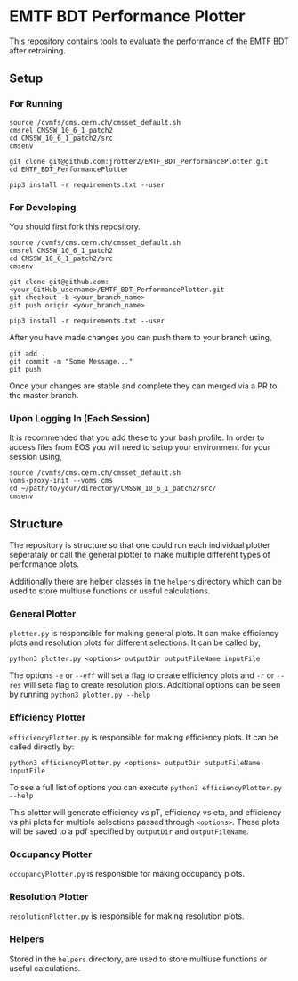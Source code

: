 # EMTF BDT Performance Plotter
This repository contains tools to evaluate the performance of the EMTF BDT after retraining.

## Setup

### For Running
```
source /cvmfs/cms.cern.ch/cmsset_default.sh
cmsrel CMSSW_10_6_1_patch2 
cd CMSSW_10_6_1_patch2/src
cmsenv

git clone git@github.com:jrotter2/EMTF_BDT_PerformancePlotter.git
cd EMTF_BDT_PerformancePlotter

pip3 install -r requirements.txt --user
```

### For Developing
You should first fork this repository.
```
source /cvmfs/cms.cern.ch/cmsset_default.sh
cmsrel CMSSW_10_6_1_patch2
cd CMSSW_10_6_1_patch2/src
cmsenv

git clone git@github.com:<your_GitHub_username>/EMTF_BDT_PerformancePlotter.git
git checkout -b <your_branch_name>
git push origin <your_branch_name>

pip3 install -r requirements.txt --user
```
After you have made changes you can push them to your branch using,
```
git add .
git commit -m "Some Message..."
git push
```
Once your changes are stable and complete they can merged via a PR to the master branch.

### Upon Logging In (Each Session)
It is recommended that you add these to your bash profile.
In order to access files from EOS you will need to setup your environment for your session using,
```
source /cvmfs/cms.cern.ch/cmsset_default.sh
voms-proxy-init --voms cms
cd ~/path/to/your/directory/CMSSW_10_6_1_patch2/src/
cmsenv
```

## Structure

The repository is structure so that one could run each individual plotter seperataly or call the general plotter to make multiple different types of performance plots.

Additionally there are helper classes in the `helpers` directory which can be used to store multiuse functions or useful calculations.

### General Plotter
`plotter.py` is responsible for making general plots. It can make efficiency plots and resolution plots for different selections. It can be called by,
```
python3 plotter.py <options> outputDir outputFileName inputFile
```
The options `-e` or `--eff` will set a flag to create efficiency plots and `-r` or `--res` will seta flag to create resolution plots. Additional options can be seen by running `python3 plotter.py --help`
### Efficiency Plotter
`efficiencyPlotter.py` is responsible for making efficiency plots. It can be called directly by:
```
python3 efficiencyPlotter.py <options> outputDir outputFileName inputFile
```
To see a full list of options you can execute `python3 efficiencyPlotter.py --help`

This plotter will generate efficiency vs pT, efficiency vs eta, and efficiency vs phi plots for multiple selections passed through `<options>`. These plots will be saved to a pdf specified by `outputDir` and `outputFileName`.

### Occupancy Plotter
`occupancyPlotter.py` is responsible for making occupancy plots.

### Resolution Plotter
`resolutionPlotter.py` is responsible for making resolution plots.

### Helpers
Stored in the `helpers` directory, are used to store multiuse functions or useful calculations.

